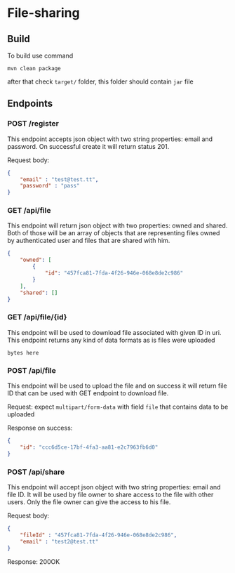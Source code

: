 # File-sharing

## Build

To build use command

```shell script
mvn clean package
```

after that check `target/` folder, this folder should contain `jar` file

## Endpoints
### POST /register 
 
This endpoint accepts json object with two string properties: email and password. On successful create it will return status 201.

Request body:
```json
{
	"email" : "test@test.tt",
	"password" : "pass"
}
``` 
 
### GET /api/file 
 
This endpoint will return json object with two properties: owned and shared. Both of those will be an array of objects that are representing files owned by authenticated user and files that are shared with him. 
```json
{
    "owned": [
        {
            "id": "457fca81-7fda-4f26-946e-068e8de2c986"
        }
    ],
    "shared": []
}
```
### GET /api/file/{id} 
 
This endpoint will be used to download file associated with given ID in uri. This endpoint returns any kind of data formats as is files were uploaded  
```
bytes here
```
### POST /api/file 
 
This endpoint will be used to upload the file and on success it will return file ID that can be used with GET endpoint to download file.

Request: expect `multipart/form-data` with field `file` that contains data to be uploaded

Response on success:
```json
{
    "id": "ccc6d5ce-17bf-4fa3-aa81-e2c7963fb6d0"
}
```

### POST /api/share 
 
This endpoint will accept json object with two string properties: email and file ID. It will be used by file owner to share access to the file with other users. Only the file owner can give the access to his file.

Request body:
```json
{
	"fileId" : "457fca81-7fda-4f26-946e-068e8de2c986",
	"email" : "test2@test.tt"
}
``` 

Response: 200OK